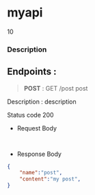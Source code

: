 # myapi
 10 
### Description
 
## Endpoints : 
> **POST** : 
GET /post post
 
Description : description
 
Status code 200 
* Request Body 
``` json 
 
``` 
* Response Body 
``` json 
{
	"name":"post",
	"content":"my post",
}
 
``` 
 